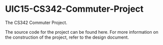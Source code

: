 # UIC15-CS342-Commuter-Project
The CS342 Commuter Project.

The source code for the project can be found here. 
For more information on the construction of the project, refer to the design document.
